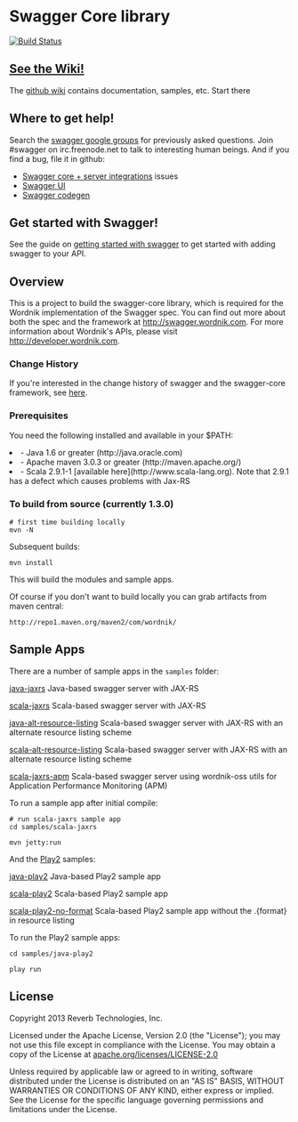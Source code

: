 # Swagger Core library

[![Build Status](https://travis-ci.org/wordnik/swagger-core.png)](https://travis-ci.org/wordnik/swagger-core)

## [See the Wiki!](https://github.com/wordnik/swagger-core/wiki)
The [github wiki](https://github.com/wordnik/swagger-core/wiki) contains documentation, samples, etc.  Start there

## Where to get help!
Search the [swagger google groups](https://groups.google.com/forum/#!forum/swagger-swaggersocket) for previously 
asked questions.  Join #swagger on irc.freenode.net to talk to interesting human beings.  And if you find a bug,
file it in github:

* [Swagger core + server integrations](https://github.com/wordnik/swagger-core/issues) issues
* [Swagger UI](https://github.com/wordnik/swagger-ui/issues)
* [Swagger codegen](https://github.com/wordnik/swagger-codegen/issues)

## Get started with Swagger!
See the guide on [getting started with swagger](https://github.com/wordnik/swagger-core/wiki/Adding-Swagger-to-your-API) to get started with adding swagger to your API.


## Overview
This is a project to build the swagger-core library, which is required for the Wordnik 
implementation of the Swagger spec.  You can find out more about both the spec and the
framework at http://swagger.wordnik.com.  For more information about Wordnik's APIs, please
visit http://developer.wordnik.com.


### Change History
If you're interested in the change history of swagger and the swagger-core framework, see [here](https://github.com/wordnik/swagger-core/wiki/Changelog).


### Prerequisites
You need the following installed and available in your $PATH:

<li>- Java 1.6 or greater (http://java.oracle.com)

<li>- Apache maven 3.0.3 or greater (http://maven.apache.org/)

<li>- Scala 2.9.1-1 [available here](http://www.scala-lang.org).  Note that 2.9.1 has a defect which causes problems with Jax-RS

### To build from source (currently 1.3.0)
```
# first time building locally
mvn -N
```

Subsequent builds:
```
mvn install
```

This will build the modules and sample apps.

Of course if you don't want to build locally you can grab artifacts from maven central:

`http://repo1.maven.org/maven2/com/wordnik/`

## Sample Apps
There are a number of sample apps in the `samples` folder:

[java-jaxrs](https://github.com/wordnik/swagger-core/tree/master/samples/java-jaxrs/README.md) Java-based swagger server with JAX-RS

[scala-jaxrs](https://github.com/wordnik/swagger-core/tree/master/samples/scala-jaxrs/README.md) Scala-based swagger server with JAX-RS

[java-alt-resource-listing](https://github.com/wordnik/swagger-core/tree/master/samples/java-alt-resource-listing/README.md) 
Scala-based swagger server with JAX-RS with an alternate resource listing scheme

[scala-alt-resource-listing](https://github.com/wordnik/swagger-core/tree/master/samples/scala-alt-resource-listing/README.md) 
Scala-based swagger server with JAX-RS with an alternate resource listing scheme

[scala-jaxrs-apm](https://github.com/wordnik/swagger-core/tree/master/samples/scala-jaxrs-apm/README.md) 
Scala-based swagger server using wordnik-oss utils for Application Performance Monitoring (APM)

To run a sample app after initial compile:

```
# run scala-jaxrs sample app
cd samples/scala-jaxrs

mvn jetty:run
```

And the [Play2](http://playframework.org) samples:

[java-play2](https://github.com/wordnik/swagger-core/tree/master/samples/java-play2) Java-based Play2 sample app

[scala-play2](https://github.com/wordnik/swagger-core/tree/master/samples/scala-play2) Scala-based Play2 sample app

[scala-play2-no-format](https://github.com/wordnik/swagger-core/tree/master/samples/scala-play2-no-format) Scala-based Play2 sample app without the .{format} in resource listing

To run the Play2 sample apps:

```
cd samples/java-play2

play run
```

License
-------

Copyright 2013 Reverb Technologies, Inc.

Licensed under the Apache License, Version 2.0 (the "License");
you may not use this file except in compliance with the License.
You may obtain a copy of the License at [apache.org/licenses/LICENSE-2.0](http://www.apache.org/licenses/LICENSE-2.0)

Unless required by applicable law or agreed to in writing, software
distributed under the License is distributed on an "AS IS" BASIS,
WITHOUT WARRANTIES OR CONDITIONS OF ANY KIND, either express or implied.
See the License for the specific language governing permissions and
limitations under the License.

